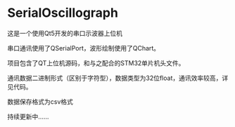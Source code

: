 # SerialOscillograph
这是一个使用Qt5开发的串口示波器上位机

串口通讯使用了QSerialPort，波形绘制使用了QChart。

项目包含了QT上位机源码，和与之配合的STM32单片机头文件。

通讯数据二进制形式（区别于字符型），数据类型为32位float，通讯效率较高，详见代码。

数据保存格式为csv格式

持续更新中......
